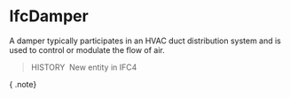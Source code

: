 IfcDamper
=========

A damper typically participates in an HVAC duct distribution system and is used to control or modulate the flow of air.

> HISTORY&nbsp; New entity in IFC4

{ .note}
>
